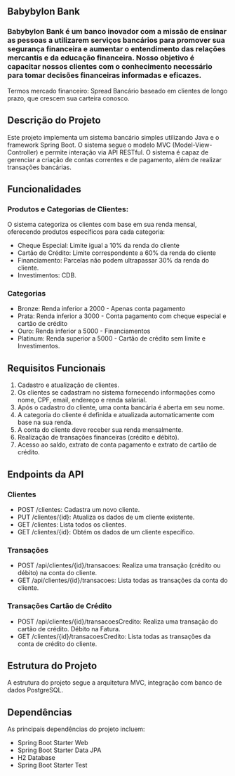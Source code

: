 ## Babybylon Bank
### Babybylon Bank é um banco inovador com a missão de ensinar as pessoas a utilizarem serviços bancários para promover sua segurança financeira e aumentar o entendimento das relações mercantis e da educação financeira. Nosso objetivo é capacitar nossos clientes com o conhecimento necessário para tomar decisões financeiras informadas e eficazes.

Termos mercado financeiro:
Spread Bancário baseado em clientes de longo prazo, que crescem sua carteira conosco.

## Descrição do Projeto
Este projeto implementa um sistema bancário simples utilizando Java e o framework Spring Boot. O sistema segue o modelo MVC (Model-View-Controller) e permite interação via API RESTful. O sistema é capaz de gerenciar a criação de contas correntes e de pagamento, além de realizar transações bancárias.

## Funcionalidades

### Produtos e Categorias de Clientes:
O sistema categoriza os clientes com base em sua renda mensal, oferecendo produtos específicos para cada categoria:

- Cheque Especial: Limite igual a 10% da renda do cliente
- Cartão de Crédito: Limite correspondente a 60% da renda do cliente
- Financiamento: Parcelas não podem ultrapassar 30% da renda do cliente.
- Investimentos: CDB.

### Categorias
- Bronze: Renda inferior a 2000 - Apenas conta pagamento
- Prata: Renda inferior a 3000 - Conta pagamento com cheque especial e cartão de crédito
- Ouro: Renda inferior a 5000 - Financiamentos
- Platinum: Renda superior a 5000 - Cartão de crédito sem limite e Investimentos.

## Requisitos Funcionais
1. Cadastro e atualização de clientes.
2. Os clientes se cadastram no sistema fornecendo informações como nome, CPF, email, endereço e renda salarial.
3. Após o cadastro do cliente, uma conta bancária é aberta em seu nome.
4. A categoria do cliente é definida e atualizada automaticamente com base na sua renda.
5. A conta do cliente deve receber sua renda mensalmente.
6. Realização de transações financeiras (crédito e débito).
7. Acesso ao saldo, extrato de conta pagamento e extrato de cartão de crédito.

## Endpoints da API

### Clientes
- POST /clientes: Cadastra um novo cliente.
- PUT /clientes/{id}: Atualiza os dados de um cliente existente.
- GET /clientes: Lista todos os clientes.
- GET /clientes/{id}: Obtém os dados de um cliente específico.

### Transações
- POST /api/clientes/{id}/transacoes: Realiza uma transação (crédito ou débito) na conta do cliente.
- GET /api/clientes/{id}/transacoes: Lista todas as transações da conta do cliente.

### Transações Cartão de Crédito
- POST /api/clientes/{id}/transacoesCredito: Realiza uma transação do cartão de crédito. Débito na Fatura.
- GET /clientes/{id}/transacoesCredito: Lista todas as transações da conta de crédito do cliente.

## Estrutura do Projeto
A estrutura do projeto segue a arquitetura MVC, integração com banco de dados PostgreSQL.

## Dependências
As principais dependências do projeto incluem:

- Spring Boot Starter Web
- Spring Boot Starter Data JPA
- H2 Database
- Spring Boot Starter Test
